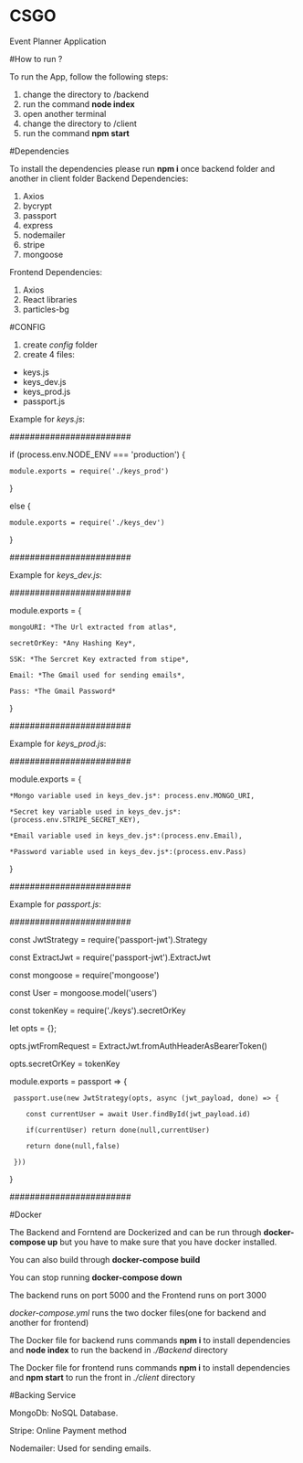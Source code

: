 # CSGO
Event Planner Application

#How to run ?

To run the App, follow the following steps:
1. change the directory to /backend
2. run the command **node index**
3. open another terminal
4. change the directory to /client
5. run the command **npm start**

#Dependencies

To install the dependencies please run **npm i** once backend folder and another in client folder
Backend Dependencies:

1. Axios
2. bycrypt
3. passport
4. express
5. nodemailer
6. stripe
7. mongoose

Frontend Dependencies:

1. Axios
2. React libraries
3. particles-bg

#CONFIG

1) create *config* folder
2) create 4 files:
  - keys.js
  - keys_dev.js
  - keys_prod.js
  - passport.js
  
Example for *keys.js*:

########################

if (process.env.NODE_ENV === 'production') {

    module.exports = require('./keys_prod')
    
}

else {

    module.exports = require('./keys_dev')
    
}

########################
  
Example for *keys_dev.js*:

########################

module.exports = {

    mongoURI: *The Url extracted from atlas*,
    
    secretOrKey: *Any Hashing Key*,
    
    SSK: *The Sercret Key extracted from stipe*,
    
    Email: *The Gmail used for sending emails*,
    
    Pass: *The Gmail Password*
    
}

########################

Example for *keys_prod.js*:

########################

module.exports = {

    *Mongo variable used in keys_dev.js*: process.env.MONGO_URI,
    
    *Secret key variable used in keys_dev.js*:(process.env.STRIPE_SECRET_KEY),
    
    *Email variable used in keys_dev.js*:(process.env.Email),
    
    *Password variable used in keys_dev.js*:(process.env.Pass)
    
}

########################

Example for *passport.js*:

########################

const JwtStrategy = require('passport-jwt').Strategy

 const ExtractJwt = require('passport-jwt').ExtractJwt
 
 const mongoose = require('mongoose')
 
 const User = mongoose.model('users')
 
 const tokenKey = require('./keys').secretOrKey
  
 let opts = {};
 
 opts.jwtFromRequest = ExtractJwt.fromAuthHeaderAsBearerToken()
 
 opts.secretOrKey = tokenKey

 module.exports = passport => {
 
     passport.use(new JwtStrategy(opts, async (jwt_payload, done) => {
     
        const currentUser = await User.findById(jwt_payload.id)
        
        if(currentUser) return done(null,currentUser)
        
        return done(null,false)
        
     }))
     
 }
 
########################

#Docker


The Backend and Forntend are Dockerized and can be run through **docker-compose up** but you have to make sure that you have docker installed.

You can also build through **docker-compose build**

You can stop running **docker-compose down**

The backend runs on port 5000 and the Frontend runs on port 3000

*docker-compose.yml* runs the two docker files(one for backend and another for frontend)

The Docker file for backend runs commands **npm i** to install dependencies and **node index** to run the backend in *./Backend* directory

The Docker file for frontend runs commands **npm i** to install dependencies and **npm start** to run the front in *./client* directory

#Backing Service

MongoDb: NoSQL Database.

Stripe: Online Payment method

Nodemailer: Used for sending emails.


